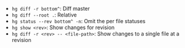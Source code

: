 - `hg diff -r bottom^`: Diff master
- `hg diff --root .`: Relative
- `hg status --rev bottom^ -n`: Omit the per file statuses
- `hg show <rev>`: Show changes for revision
- `hg diff -r <rev> -- <file-path>`: Show changes to a single file at a revision
